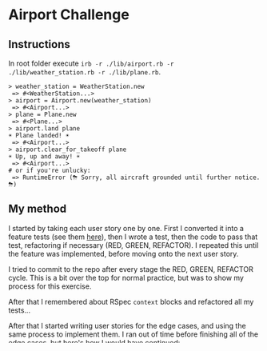 # Airport Challenge

## Instructions

In root folder execute `irb -r ./lib/airport.rb -r ./lib/weather_station.rb -r ./lib/plane.rb`.

```
> weather_station = WeatherStation.new
 => #<WeatherStation...>
> airport = Airport.new(weather_station)
 => #<Airport...>
> plane = Plane.new
 => #<Plane...>
> airport.land plane
☀️ Plane landed! ☀️
 => #<Airport...>
> airport.clear_for_takeoff plane
☀️ Up, up and away! ☀️
 => #<Airport...>
# or if you're unlucky:
 => RuntimeError (⛈ Sorry, all aircraft grounded until further notice. ⛈)
```

## My method

I started by taking each user story one by one. First I converted it into a feature tests (see them [here](notes.md)), then I wrote a test, then the code to pass that test, refactoring if necessary (RED, GREEN, REFACTOR). I repeated this until the feature was implemented, before moving onto the next user story.

I tried to commit to the repo after every stage the RED, GREEN, REFACTOR cycle. This is a bit over the top for normal practice, but was to show my process for this exercise.

After that I remembered about RSpec `context` blocks and refactored all my tests...

After that I started writing user stories for the edge cases, and using the same process to implement them. I ran out of time before finishing all of the edge cases, but here's how I would have continued:

### Outstanding edge cases

- Planes that are flying cannot take off / planes that are not flying cannot land
  - Implement a `flying?` predicate method on the `Plane` class
  - `airport.lane plane` will raise an error if `plane.flying? == false`
  - & vice versa for taking off
  - Implement a `take_off` and `land` method on the `Plane` class which alter the `flying` status of the plane as appropriate
  - Have the `Airport` class call `plane.take_off` or `plane.land` when a plane takes off or lands to update the plane's `flying` status
  - Test this by stubbing the `flying?` method
  - Obviously write the test first though...
- Planes that are flying must not be in an airport
  - Um... similar to the above but the method on `Plane` which changes a plane's `flying` status to `true` should raise an error if the plane is in an airport? Or something?
- Planes that are not flying must be in an airport
  - As above but... vice versa

## Code quality or lack of

Having had a look through the code review rubric, there are many places where my code is deficient! But here are some areas I was aware of before reading the rubric, and might have done differently if I was starting again now:

- The tests for `.clear_for_takeoff` depend on `.land`. Would probably be better to  make these independent by... stubbing `airport.planes` or something?
- `@airport.planes` should be private! 
- I think it would be better for the tests to directly add loads of planes to an airport somehow, rather than running `airport.land` over and over again? At the moment you could do `airport.planes << plane`, but that's not good beacuse `airport.planes` should be private...
- We've got three possible errors at the start of the land method. Should we write tests to make sure they come in the correct priority? e.g. at the moment if the weather is bad and the airport is also at capacity, the 'bad weather' error will fire. do we need to test that the 'airport full' error doesn't fire in that situation?
